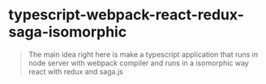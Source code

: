 # typescript-webpack-react-redux-saga-isomorphic

> The main idea right here is make a typescript application that runs in node server with webpack compiler and runs in a isomorphic way react with redux and saga.js 
